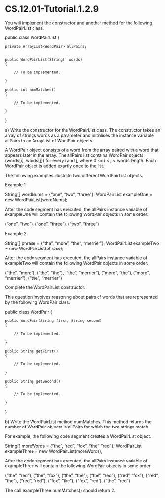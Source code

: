# CS.12.01-Tutorial.1.2.9

You will implement the constructor and another method for the following WordPairList class.

public class WordPairList 
{

	private ArrayList<WordPair> allPairs;
 

	public WordPairList(String[] words) 
	{	

		// To be implemented.

	}

	public int numMatches()
	{

		// To be implemented.

	}


}

a) Write the constructor for the WordPairList class. The constructor takes an array of strings words as a parameter and initialises the instance variable allPairs to an ArrayList of WordPair objects.

A WordPair object consists of a word from the array paired with a word that appears later in the array. The allPairs list contains WordPair objects (words[i], words[j]) for every i and j, where 0 <= i < j < words.length. Each WordPair object is added exactly once to the list. 

The following examples illustrate two different WordPairList objects.

Example 1

String[] wordNums = {“one”, “two”, “three”};
WordPairList exampleOne = new WordPairList(wordNums);

After the code segment has executed, the allPairs instance variable of exampleOne will contain the following WordPair objects in some order.

(“one”, “two”), (“one”, “three”), (“two”, “three”)

Example 2

String[] phrase = {“the”, “more”, “the”, “merrier”};
WordPairList exampleTwo = new WordPairList(phrase);

After the code segment has executed, the allPairs instance variable of exampleTwo will contain the following WordPair objects in some order.

(“the”, “more”), (“the”, “the”), (“the”, “merrier”), (“more”, “the”), (“more”, “merrier”), (“the”, “merrier”)

Complete the WordPairList constructor.



This question involves reasoning about pairs of words that are represented by the following WordPair class.

public class WordPair 
{

	public WordPair(String first, String second) 
	{
		
		// To be implemented.

	}

	public String getFirst() 
	{
	
		// To be implemented.
	
	}

	public String getSecond() 
	{
	
		// To be implemented.
	
	}

}

b) Write the WordPairList method numMatches. This method returns the number of WordPair objects in allPairs for which the two strings match.

For example, the following code segment creates a WordPairList object.

String[] moreWords = {“the”, “red”, “fox”, “the”, “red”};
WordPairList exampleThree = new WordPairList(moreWords);

After the code segment has executed, the allPairs instance variable of exampleThree will contain the following WordPair objects in some order. 

(“the”, “red”), (“the”, “fox”), (“the”, “the”), (“the”, “red”), (“red”, “fox”), (“red”, “the”), (“red”, “red”), (“fox”, “the”), (“fox”, “red”), (“the”, “red”)

The call exampleThree.numMatches() should return 2.


